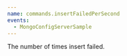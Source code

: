 ```yaml
---
name: commands.insertFailedPerSecond
events:
  - MongoConfigServerSample
---
```


The number of times insert failed.